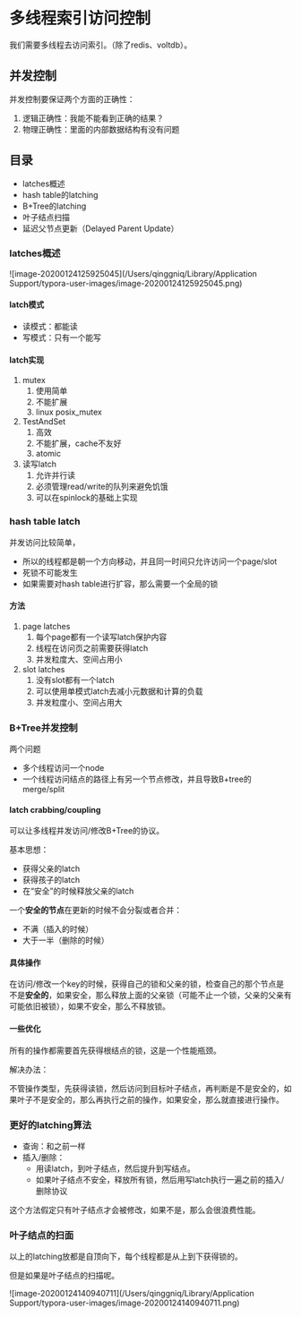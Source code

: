 # 多线程索引访问控制

我们需要多线程去访问索引。（除了redis、voltdb）。

## 并发控制

并发控制要保证两个方面的正确性：

1. 逻辑正确性：我能不能看到正确的结果？
2. 物理正确性：里面的内部数据结构有没有问题

## 目录

- latches概述
- hash table的latching
- B+Tree的latching
- 叶子结点扫描
- 延迟父节点更新（Delayed Parent Update）

### latches概述

![image-20200124125925045](/Users/qinggniq/Library/Application Support/typora-user-images/image-20200124125925045.png)

#### latch模式

- 读模式：都能读
- 写模式：只有一个能写

#### latch实现

1. mutex
   1. 使用简单
   2. 不能扩展
   3. linux posix_mutex
2. TestAndSet
   1. 高效
   2. 不能扩展，cache不友好
   3. atomic<T>
3. 读写latch
   1. 允许并行读
   2. 必须管理read/write的队列来避免饥饿
   3. 可以在spinlock的基础上实现

### hash table latch

并发访问比较简单，

- 所以的线程都是朝一个方向移动，并且同一时间只允许访问一个page/slot
- 死锁不可能发生
- 如果需要对hash table进行扩容，那么需要一个全局的锁

#### 方法

1. page latches
   1. 每个page都有一个读写latch保护内容
   2. 线程在访问页之前需要获得latch
   3. 并发粒度大、空间占用小
2. slot latches
   1. 没有slot都有一个latch
   2. 可以使用单模式latch去减小元数据和计算的负载
   3. 并发粒度小、空间占用大



### B+Tree并发控制

两个问题

- 多个线程访问一个node
- 一个线程访问结点的路径上有另一个节点修改，并且导致B+tree的merge/split

#### latch crabbing/coupling

可以让多线程并发访问/修改B+Tree的协议。

基本思想：

- 获得父亲的latch
- 获得孩子的latch
- 在“安全”的时候释放父亲的latch

一个**安全的节点**在更新的时候不会分裂或者合并：

- 不满（插入的时候）
- 大于一半（删除的时候）

#### 具体操作

在访问/修改一个key的时候，获得自己的锁和父亲的锁，检查自己的那个节点是不是**安全的**，如果安全，那么释放上面的父亲锁（可能不止一个锁，父亲的父亲有可能依旧被锁），如果不安全，那么不释放锁。

#### 一些优化

所有的操作都需要首先获得根结点的锁，这是一个性能瓶颈。

解决办法：

不管操作类型，先获得读锁，然后访问到目标叶子结点，再判断是不是安全的，如果叶子不是安全的，那么再执行之前的操作，如果安全，那么就直接进行操作。

### 更好的latching算法

- 查询：和之前一样
- 插入/删除：
  - 用读latch，到叶子结点，然后提升到写结点。
  - 如果叶子结点不安全，释放所有锁，然后用写latch执行一遍之前的插入/删除协议

这个方法假定只有叶子结点才会被修改，如果不是，那么会很浪费性能。

### 叶子结点的扫面

以上的latching放都是自顶向下，每个线程都是从上到下获得锁的。

但是如果是叶子结点的扫描呢。

![image-20200124140940711](/Users/qinggniq/Library/Application Support/typora-user-images/image-20200124140940711.png)

